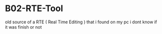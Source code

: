 # B02-RTE-Tool
old source of a RTE ( Real Time Editing ) that i found on my pc i dont know if it was finish or not 
